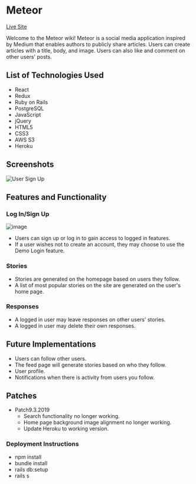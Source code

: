 # Meteor
[Live Site](https://meteor-fsp.herokuapp.com/#/)

Welcome to the Meteor wiki! Meteor is a social media application inspired by Medium that enables authors to publicly share articles. Users can create articles with a title, body, and image. Users can also like and comment on other users' posts.

## List of Technologies Used
* React
* Redux
* Ruby on Rails
* PostgreSQL
* JavaScript
* jQuery
* HTML5
* CSS3
* AWS S3
* Heroku

## Screenshots
![User Sign Up](https://user-images.githubusercontent.com/7242067/61167686-2966ef80-a4f7-11e9-983f-61f191bd00f8.png)

## Features and Functionality
### Log In/Sign Up
![image](https://user-images.githubusercontent.com/7242067/64880763-d0f2c200-d60d-11e9-8b91-bd9c19206745.png)
* Users can sign up or log in to gain access to logged in features. 
* If a user wishes not to create an account, they may choose to use the Demo Login feature.

### Stories
* Stories are generated on the homepage based on users they follow.
* A list of most popular stories on the site are generated on the user's home page.

### Responses
* A logged in user may leave responses on other users' stories.
* A logged in user may delete their own responses.

## Future Implementations
* Users can follow other users.
* The feed page will generate stories based on who they follow.
* User profile.
* Notifications when there is activity from users you follow.

## Patches
* Patch9.3.2019
  * Search functionality no longer working.
  * Home page background image alignment no longer working.
  * Update Heroku to working version.

### Deployment Instructions
* npm install
* bundle install
* rails db:setup
* rails s
